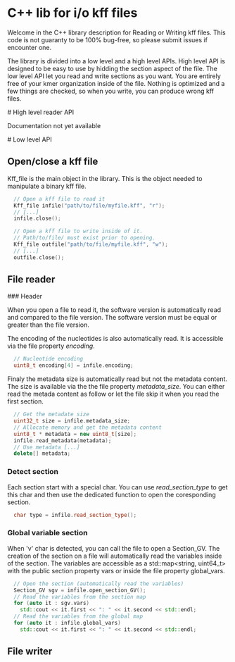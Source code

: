 # C++ lib for i/o kff files

Welcome in the C++ library description for Reading or Writing kff files.
This code is not guaranty to be 100% bug-free, so please submit issues if encounter one.

The library is divided into a low level and a high level APIs.
High level API is designed to be easy to use by hidding the section aspect of the file.
The low level API let you read and write sections as you want.
You are entirely free of your kmer organization inside of the file.
Nothing is optimized and a few things are checked, so when you write, you can produce wrong kff files.


# High level reader API

Documentation not yet available


# Low level API

## Open/close a kff file

Kff_file is the main object in the library.
This is the object needed to manipulate a binary kff file.

```C++
  // Open a kff file to read it
  Kff_file infile("path/to/file/myfile.kff", "r");
  // [...]
  infile.close();

  // Open a kff file to write inside of it.
  // Path/to/file/ must exist prior to opening.
  Kff_file outfile("path/to/file/myfile.kff", "w");
  // [...]
  outfile.close();
```

## File reader

### Header

When you open a file to read it, the software version is automatically read and compared to the file version.
The software version must be equal or greater than the file version.

The encoding of the nucleotides is also automatically read.
It is accessible via the file property *encoding*.

```C++
  // Nucleotide encoding
  uint8_t encoding[4] = infile.encoding;
```

Finaly the metadata size is automatically read but not the metadata content.
The size is available via the the file property *metadata_size*.
You can either read the metada content as follow or let the file skip it when you read the first section.

```C++
  // Get the metadate size
  uint32_t size = infile.metadata_size;
  // Allocate memory and get the metadata content
  uint8_t * metadata = new uint8_t[size];
  infile.read_metadata(metadata);
  // Use metadata [...]
  delete[] metadata;
```

### Detect section

Each section start with a special char.
You can use *read_section_type* to get this char and then use the dedicated function to open the coresponding section.

```C++
  char type = infile.read_section_type();
```

### Global variable section

When 'v' char is detected, you can call the file to open a Section_GV.
The creation of the section on a file will automatically read the variables inside of the section.
The variables are accessible as a std::map<string, uint64_t> with the public section property vars or inside the file property global_vars.

```C++
  // Open the section (automatically read the variables)
  Section_GV sgv = infile.open_section_GV();
  // Read the variables from the section map
  for (auto it : sgv.vars)
    std::cout << it.first << ": " << it.second << std::endl;
  // Read the variables from the global map
  for (auto it : infile.global_vars)
    std::cout << it.first << ": " << it.second << std::endl;
```

## File writer



